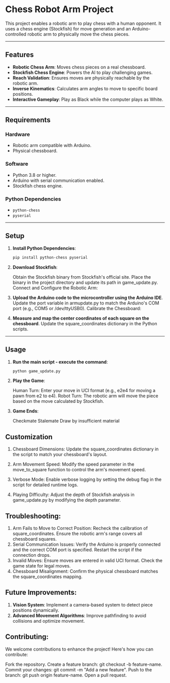 # Chess Robot Arm Project

This project enables a robotic arm to play chess with a human opponent. It uses a chess engine (Stockfish) for move generation and an Arduino-controlled robotic arm to physically move the chess pieces.

---

## Features

- **Robotic Chess Arm**: Moves chess pieces on a real chessboard.
- **Stockfish Chess Engine**: Powers the AI to play challenging games.
- **Reach Validation**: Ensures moves are physically reachable by the robotic arm.
- **Inverse Kinematics**: Calculates arm angles to move to specific board positions.
- **Interactive Gameplay**: Play as Black while the computer plays as White.

---

## Requirements

### Hardware
- Robotic arm compatible with Arduino.
- Physical chessboard.

### Software
- Python 3.8 or higher.
- Arduino with serial communication enabled.
- Stockfish chess engine.

### Python Dependencies
- `python-chess`
- `pyserial`

---

## Setup

1. **Install Python Dependencies**:
   ```bash
   pip install python-chess pyserial
2. **Download Stockfish**:

    Obtain the Stockfish binary from Stockfish's official site.
    Place the binary in the project directory and update its path in game_update.py.
    Connect and Configure the Robotic Arm:

3. **Upload the Arduino code to the microcontroller using the Arduino IDE**.
    Update the port variable in armupdate.py to match the Arduino's COM port (e.g., COM5 or /dev/ttyUSB0).
    Calibrate the Chessboard:

4. **Measure and map the center coordinates of each square on the chessboard**.
    Update the square_coordinates dictionary in the Python scripts.

---

## Usage

1. **Run the main script - execute the command**:
   ```bash
   python game_update.py
2. **Play the Game**:

    Human Turn: Enter your move in UCI format (e.g., e2e4 for moving a pawn from e2 to e4).
    Robot Turn: The robotic arm will move the piece based on the move calculated by Stockfish.

3. **Game Ends**:

    Checkmate
    Stalemate
    Draw by insufficient material

## Customization

1. Chessboard Dimensions: Update the square_coordinates dictionary in the script to match your chessboard's layout.

2. Arm Movement Speed: Modify the speed parameter in the move_to_square function to control the arm's movement speed.

3. Verbose Mode: Enable verbose logging by setting the debug flag in the script for detailed runtime logs.

4. Playing Difficulty: Adjust the depth of Stockfish analysis in game_update.py by modifying the depth parameter.


## Troubleshooting:

1. Arm Fails to Move to Correct Position:
    Recheck the calibration of square_coordinates.
    Ensure the robotic arm's range covers all chessboard squares.
2. Serial Communication Issues:
    Verify the Arduino is properly connected and the correct COM port is specified.
    Restart the script if the connection drops.
3. Invalid Moves:
    Ensure moves are entered in valid UCI format.
    Check the game state for legal moves.
4. Chessboard Misalignment:
    Confirm the physical chessboard matches the square_coordinates mapping.


## Future Improvements:

1. **Vision System**: Implement a camera-based system to detect piece positions dynamically.
2. **Advanced Movement Algorithms**: Improve pathfinding to avoid collisions and optimize movement.


## Contributing:
We welcome contributions to enhance the project! Here's how you can contribute:

Fork the repository.
Create a feature branch: git checkout -b feature-name.
Commit your changes: git commit -m "Add a new feature".
Push to the branch: git push origin feature-name.
Open a pull request.



